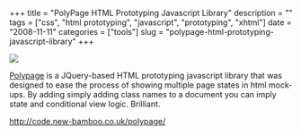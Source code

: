 +++
title = "PolyPage HTML Prototyping Javascript Library"
description = ""
tags = ["css", "html prototyping", "javascript", "prototyping", "xhtml"]
date = "2008-11-11"
categories = ["tools"]
slug = "polypage-html-prototyping-javascript-library"
+++


<div class="tool-screenshot mb1"><a href="http://code.new-bamboo.co.uk/polypage/"><img id='bluga-thumbnail-2726' class='bluga-thumbnail custom' src='http://media.konigi.com/bluga/
wt522ff1d54584c_custom.jpg'/></a></div><p><a href="http://code.new-bamboo.co.uk/polypage/">Polypage</a> is a JQuery-based HTML prototyping javascript library that was designed to ease the process of showing multiple page states in html mock-ups. By adding simply adding class names to a document you can imply state and conditional view logic. Brilliant.</p>
  
<p><a href="http://code.new-bamboo.co.uk/polypage/">http://code.new-bamboo.co.uk/polypage/</a></p>
      
